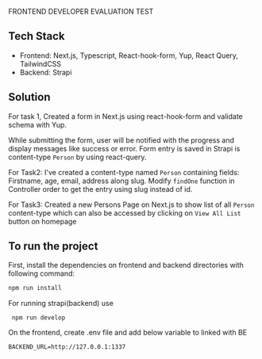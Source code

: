 FRONTEND DEVELOPER EVALUATION TEST

## Tech Stack

- Frontend: Next.js, Typescript, React-hook-form, Yup, React Query, TailwindCSS
- Backend: Strapi

## Solution

For task 1, Created a form in Next.js using react-hook-form and validate schema with Yup.

While submitting the form, user will be notified with the progress and display messages like success or error. Form entry is saved in Strapi is content-type `Person` by using react-query.

For Task2: I've created a content-type named `Person` containing fields: Firstname, age, email, address along slug. Modify `findOne` function in Controller order to get the entry using slug instead of id.

For Task3: Created a new Persons Page on Next.js to show list of all `Person` content-type which can also be accessed by clicking on `View All List` button on homepage

## To run the project

First, install the dependencies on frontend and backend directories with following command:

```bash
npm run install
```

For running strapi(backend) use

```
 npm run develop
```

On the frontend, create .env file and add below variable to linked with BE

```
BACKEND_URL=http://127.0.0.1:1337
```
